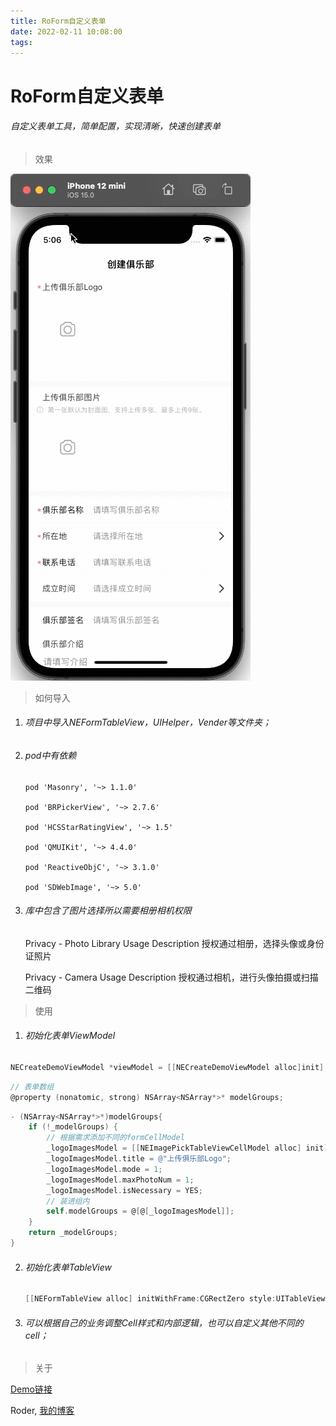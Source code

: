 ```yaml
---
title: RoForm自定义表单
date: 2022-02-11 10:08:00
tags:
---
```


# RoForm自定义表单

###### 自定义表单工具，简单配置，实现清晰，快速创建表单

> 效果

![image](https://raw.githubusercontent.com/luodeCoding/imageStorage/main/imageFolder/formDemo.gif)



> 如何导入

1. ###### 项目中导入NEFormTableView，UIHelper，Vender等文件夹；

2. ###### pod中有依赖
   
   ```
   pod 'Masonry', '~> 1.1.0'
   
   pod 'BRPickerView', '~> 2.7.6'
   
   pod 'HCSStarRatingView', '~> 1.5'
   
   pod 'QMUIKit', '~> 4.4.0'
   
   pod 'ReactiveObjC', '~> 3.1.0'
   
   pod 'SDWebImage', '~> 5.0'
   ```

3. ###### 库中包含了图片选择所以需要相册相机权限
   
   Privacy - Photo Library Usage Description 授权通过相册，选择头像或身份证照片
   
   Privacy - Camera Usage Description 授权通过相机，进行头像拍摄或扫描二维码

>  使用

1. ###### 初始化表单ViewModel

```objectivec
NECreateDemoViewModel *viewModel = [[NECreateDemoViewModel alloc]init];
```

```objectivec
// 表单数组
@property (nonatomic, strong) NSArray<NSArray*>* modelGroups;
```

```objectivec
- (NSArray<NSArray*>*)modelGroups{
    if (!_modelGroups) {
        // 根据需求添加不同的formCellModel
        _logoImagesModel = [[NEImagePickTableViewCellModel alloc] init];
        _logoImagesModel.title = @"上传俱乐部Logo";
        _logoImagesModel.mode = 1;
        _logoImagesModel.maxPhotoNum = 1;
        _logoImagesModel.isNecessary = YES;
        // 装进组内
        self.modelGroups = @[@[_logoImagesModel]];
    }
    return _modelGroups;
}
```

2. ###### 初始化表单TableView
   
   ```objectivec
   [[NEFormTableView alloc] initWithFrame:CGRectZero style:UITableViewStyleGrouped models:self.viewModel.modelGroups];
   ```

3. ###### 可以根据自己的业务调整Cell样式和内部逻辑，也可以自定义其他不同的cell；

> 关于

[Demo链接](https://github.com/luodeCoding/RoForm)

Roder, [我的博客](https://luodecoding.github.io/)
